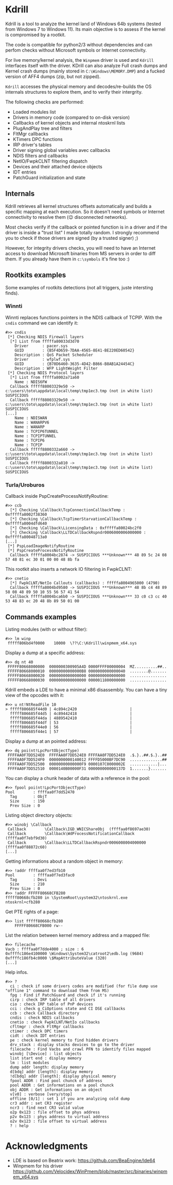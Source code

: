 # Kdrill

Kdrill is a tool to analyze the kernel land of Windows 64b systems (tested from Windows 7 to Windows 11). Its main objective is to assess if the kernel is compromised by a rootkit.

The code is compatible for python2/3 without dependencies and can perfom checks without Microsoft symbols or Internet connectivity.

For live memory/kernel analysis, the `Winpmem` driver is used and `Kdrill` interfaces itself with the driver. KDrill can also analyze Full crash dumps and Kernel crash dumps (mainly stored in `C:\Windows\MEMORY.DMP`) and a fucked version of AFF4 dumps (zip, but not zipped).

`Kdrill` accesses the physical memory and decodes/re-builds the OS internals structures to explore them, and to verify their intergrity.

The following checks are performed:
- Loaded modules list
- Drivers in memory code (compared to on-disk version)
- Callbacks of kernel objects and internal ntoskrnl lists
- PlugAndPlay tree and filters
- FltMgr callbacks
- KTimers DPC functions
- IRP driver's tables
- Driver signing global variables avec callbacks
- NDIS filters and callbacks
- NetIO/FwpkCLNT filtering dispatch
- Devices and their attached device objects
- IDT entries
- PatchGuard initialization and state

## Internals

Kdrill retrieves all kernel structures offsets automatically and builds a specific mapping at each execution. So it doesn't need symbols or Internet connectivity to resolve them (:wink: disconnected networks).

Most checks verify if the callback or pointed function is in a driver and if the driver is inside a "trust list" I made totally random. I strongly recommend you to check if those drivers are signed (by a trusted signer) ;)

However, for integrity drivers checks, you will need to have an Internet access to download Microsoft binaries from MS servers in order to diff them. If you already have them in `c:\symbols` it's fine too :)

## Rootkits examples

Some examples of rootkits detections (not all triggers, juste intersting finds).

### Winnti

Winnti replaces functions pointers in the NDIS callback of TCPIP. With the `cndis` command we can identify it:

```
#>> cndis
 [*] Checking NDIS Firewall layers
  [*] List from fffffa80033d3d70
    Driver      : pacer.sys
    GUID        : {B5F4D659-7DAA-4565-8E41-BE220ED60542}
    Description : QoS Packet Scheduler
    Driver      : wfplwf.sys
    GUID        : {B70D6460-3635-4D42-B866-B8AB1A24454C}
    Description : WFP LightWeight Filter
 [*] Checking NDIS Protocol layers
  [*] List from fffffa8002a71a60
    Name : NDIS6FW
  Callback fffff88003329e50 -> c:\users\toto\appdata\local\temp\tmp1ec3.tmp (not in white list) SUSPICIOUS
  Callback fffff88003329e50 -> c:\users\toto\appdata\local\temp\tmp1ec3.tmp (not in white list) SUSPICIOUS
[...]
    Name : NDISWAN
    Name : WANARPV6
    Name : WANARP
    Name : TCPIP6TUNNEL
    Name : TCPIPTUNNEL
    Name : TCPIP6
    Name : TCPIP
  Callback fffff8800332a660 -> c:\users\toto\appdata\local\temp\tmp1ec3.tmp (not in white list) SUSPICIOUS
  Callback fffff8800332a810 -> c:\users\toto\appdata\local\temp\tmp1ec3.tmp (not in white list) SUSPICIOUS
```

### Turla/Uroburos

Callback inside PspCreateProcessNotifyRoutine:
```
#>> ccb
  [*] Checking \Callback\TcpConnectionCallbackTemp : 0xfffffa8002f38360
  [*] Checking \Callback\TcpTimerStarvationCallbackTemp : 0xfffffa8004dfd640
  [*] Checking \Callback\LicensingData : 0xfffffa80024bc2f0
  [*] Checking \Callback\LLTDCallbackRspndr0006000006000000 : 0xfffffa80048713a0
[...]
 [*] PspLoadImageNotifyRoutine
 [*] PspCreateProcessNotifyRoutine
  Callback fffffa8004bc2874 -> SUSPICIOUS ***Unknown*** 48 89 5c 24 08 57 48 81 ec 30 01 00 00 48 8b fa
```

This rootkit also inserts a network IO filtering in FwpkCLNT:
```
#>> cnetio
  [*] FwpkCLNT/NetIo Callouts (callbacks) : fffffa8004965000 (4790)
  Callback fffffa8004bd9580 -> SUSPICIOUS ***Unknown*** 48 8b c4 48 89 58 08 48 89 50 10 55 56 57 41 54
  Callback fffffa8004bca6b0 -> SUSPICIOUS ***Unknown*** 33 c0 c3 cc 40 53 48 83 ec 20 48 8b 89 50 01 00
```

## Commands examples

Listing modules (with or without filter):
```
#>> lm winp
 fffff806bd4f0000    10000  \??\C:\Kdrill\winpmem_x64.sys
```

Display a dump at a specific address:
```
#>> dq nt 40
 FFFFF80668000000  0000000300905A4D 0000FFFF00000004  MZ..........##..
 FFFFF80668000010  00000000000000B8 0000000000000040  ........@.......
 FFFFF80668000020  0000000000000000 0000000000000000  ................
 FFFFF80668000030  0000000000000000 0000011800000000  ................
```

Kdrill embeds a LDE to have a minimal x86 disassembly. You can have a tiny view of the opcodes with it:
```
#>> u nt!NtReadFile 10
> fffff806685f44d0 | 4c894c2420                       |
  fffff806685f44d5 | 4c89442418                       |
  fffff806685f44da | 4889542410                       |
  fffff806685f44df | 53                               |
  fffff806685f44e0 | 56                               |
  fffff806685f44e1 | 57                               |
```

Display a dump at an pointed address:
```
#>> dq poi(nt!LpcPortObjectType)
 FFFFAA0F7DD524E0  FFFFAA0F7DD524E0 FFFFAA0F7DD524E0  .$.}..##.$.}..##
 FFFFAA0F7DD524F0  0000000000140012 FFFFD5000BF7DC90  ..............##
 FFFFAA0F7DD52500  00000000000000F9 0000107C0000002E  ............|...
 FFFFAA0F7DD52510  0000140B00000F31 000000000000137D  1.......}.......
```

You can display a chunk header of data with a reference in the pool:
```
#>> fpool poi(nt!LpcPortObjectType)
Pool        : ffffaa0f7dd52470
  Tag       : ObjT
  Size      : 150
  Prev Size : 0
```

Listing object directory objects:
```
#>> winobj \Callback
 Callback        \Callback\IGD_WNICShareObj  (ffffaa0f8697ae30)
 Callback        \Callback\WdProcessNotificationCallback  (ffffaa0f7ebf9d30)
 Callback        \Callback\LLTDCallbackRspndr0006008004000000  (ffffaa0f88872c60)
[...]
```

Getting informations about a random object in memory:
```
#>> !addr ffffaa0f7ed3fb10
Pool        : ffffaa0f7ed3fac0
  Tag       : Devi
  Size      : 210
  Prev Size : 0
#>> !addr FFFFF80668CFB280
fffff80668cfb280 in \SystemRoot\system32\ntoskrnl.exe
ntoskrnl+cfb280
```

Get PTE rights of a page:
```
#>> list fffff80668cfb280
    FFFFF80668CFB000 rw--
```

List the relation between kernel memory address and a mapped file:
```
#>> filecache
Vacb : ffffaa0f7dde4000 ; size : 6
0xffffc186e4100000 \Windows\System32\catroot2\edb.log (9684)
0xffffc186fb4c0000 \$MapAttributeValue (320)
[...]
```

Help infos.
```
#>> ?
  ci : check if some drivers codes are modified (for file dump use "offline 1" command to download them from MS)
  fpg : Find if PatchGuard and check if it's running
  cirp : check IRP table of all drivers
  cio : check IRP table of PnP devices
  cci : check g_CiOptions state and CI DSE callbacks
  ccb : check Callback directory
  cndis : check NDIS callbacks
  cnetio : check FwpkCLNT/NetIo callbacks
  cfltmgr : check FltMgr callbacks
  ctimer : check DPC timers
  cidt : check IDT entries
  pe : check kernel memory to find hidden drivers
  drv_stack : display stacks devices to go to the driver
  filecache : Find Vacbs and crawl PFN to identify files mapped
  winobj [\Device] : list objects
  list start end : display memory
  lm : list modules
  dump addr length: display memory
  d[bdq] addr [length]: display memory
  !d[bdq] addr [length]: display physical memory
  fpool ADDR : Find pool chunck of address
  pool ADDR : Get informations on a pool chunck
  obj ADDR : Get informations on an object
  v[v0] : verbose [very/stop]
  offline [0/1] : set 1 if you are analyzing cold dump
  cr3 addr : set CR3 register
  ncr3 : find next CR3 valid value
  o2p 0x123 : file offset to phys address
  p2v 0x123 : phys address to virtual address
  o2v 0x123 : file offset to virtual address
  ? : help
```

# Acknowledgments

- LDE is based on Beatrix work: https://github.com/BeaEngine/lde64
- Winpmem for his driver https://github.com/Velocidex/WinPmem/blob/master/src/binaries/winpmem_x64.sys
